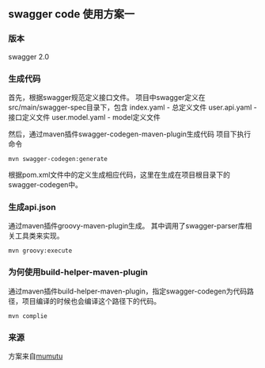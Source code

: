 ## swagger code 使用方案一

### 版本
swagger 2.0

### 生成代码
首先，根据swagger规范定义接口文件。
项目中swagger定义在src/main/swagger-spec目录下，包含
index.yaml - 总定义文件
user.api.yaml - 接口定义文件
user.model.yaml - model定义文件

然后，通过maven插件swagger-codegen-maven-plugin生成代码
项目下执行命令
```
mvn swagger-codegen:generate
```
根据pom.xml文件中的定义生成相应代码，这里在生成在项目根目录下的swagger-codegen中。

### 生成api.json
通过maven插件groovy-maven-plugin生成。
其中调用了swagger-parser库相关工具类来实现。
```
mvn groovy:execute
```

### 为何使用build-helper-maven-plugin
通过maven插件build-helper-maven-plugin，指定swagger-codegen为代码路径，项目编译的时候也会编译这个路径下的代码。
```
mvn complie
```

### 来源
方案来自[mumutu](https://github.com/mumutu66)
